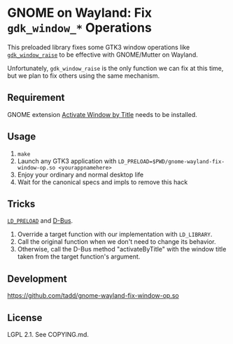 GNOME on Wayland: Fix `gdk_window_*` Operations
===============================================

This preloaded library fixes some GTK3 window operations like
[`gdk_window_raise`](https://docs.gtk.org/gdk3/method.Window.raise.html)
to be effective with GNOME/Mutter on Wayland.

Unfortunately, `gdk_window_raise` is the only function we can fix at this
time, but we plan to fix others using the same mechanism.

## Requirement

GNOME extension [Activate Window by
Title](https://extensions.gnome.org/extension/5021/activate-window-by-title/)
needs to be installed.

## Usage

1. `make`
2. Launch any GTK3 application with
   `LD_PRELOAD=$PWD/gnome-wayland-fix-window-op.so <yourappnamehere>`
3. Enjoy your ordinary and normal desktop life
4. Wait for the canonical specs and impls to remove this hack

## Tricks

[`LD_PRELOAD`](https://man7.org/linux/man-pages/man8/ld.so.8.html#ENVIRONMENT)
and [D-Bus](https://www.freedesktop.org/wiki/Software/dbus/).

1. Override a target function with our implementation with `LD_LIBRARY`.
2. Call the original function when we don't need to change its behavior.
3. Otherwise, call the D-Bus method "activateByTitle" with the window title
   taken from the target function's argument.

## Development

https://github.com/tadd/gnome-wayland-fix-window-op.so

## License

LGPL 2.1. See COPYING.md.

